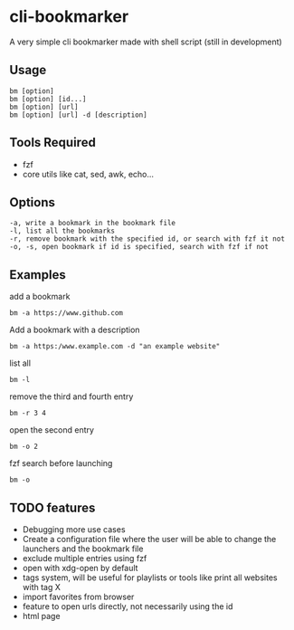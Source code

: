 # cli-bookmarker
A very simple cli bookmarker made with shell script (still in development)

## Usage
```
bm [option]
bm [option] [id...]
bm [option] [url]
bm [option] [url] -d [description] 
```

## Tools Required
* fzf
* core utils like cat, sed, awk, echo...

## Options
```
-a, write a bookmark in the bookmark file
-l, list all the bookmarks
-r, remove bookmark with the specified id, or search with fzf it not
-o, -s, open bookmark if id is specified, search with fzf if not 
```

## Examples

add a bookmark
```
bm -a https://www.github.com
```
Add a bookmark with a description
```
bm -a https:/www.example.com -d "an example website"
```
list all
```
bm -l
```
remove the third and fourth entry
```
bm -r 3 4
```
open the second entry
```
bm -o 2
```
fzf search before launching
```
bm -o
```

## TODO features

* Debugging more use cases
* Create a configuration file where the user will be able to change the launchers and the bookmark file
* exclude multiple entries using fzf
* open with xdg-open by default
* tags system, will be useful for playlists or tools like print all websites with tag X
* import favorites from browser
* feature to open urls directly, not necessarily using the id
* html page

